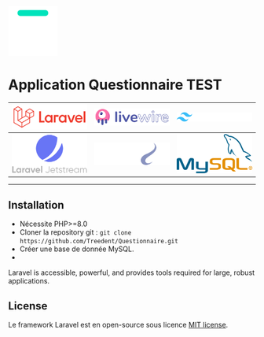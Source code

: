 <img src="assets/logo_bocal_academy.svg" alt="Le Bocal Academy" width="100">

# Application Questionnaire TEST

|<img src="assets/laravel.svg" alt="Laravel framework" width="200"> | <img src="assets/livewire.svg" alt="Laravel Livewire" width="200"> | <img src="assets/tailwindcss.svg" alt="Tailwind Css" width="200"> |
| ------------- | :-------------:| -------------:|
| <img src="assets/jetstream.svg" alt="Laravel Jetstream" width="200"> | <img src="assets/php8_1.svg" alt="PHP 8.1" width="200"> | <img src="assets/mysql.svg" alt="MySQL" width="200">|
-------

## Installation

- Nécessite PHP>=8.0 
- Cloner la repository git : `git clone https://github.com/Treedent/Questionnaire.git`
- Créer une base de donnée MySQL.
- 

Laravel is accessible, powerful, and provides tools required for large, robust applications.


## License

Le framework Laravel est en open-source sous licence [MIT license](https://opensource.org/licenses/MIT).
